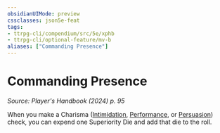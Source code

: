 ```yaml
---
obsidianUIMode: preview
cssclasses: json5e-feat
tags:
- ttrpg-cli/compendium/src/5e/xphb
- ttrpg-cli/optional-feature/mv-b
aliases: ["Commanding Presence"]
---
```

# Commanding Presence
*Source: Player's Handbook (2024) p. 95*  

When you make a Charisma ([Intimidation](3-Mechanics/CLI/rules/skills.md#Intimidation), [Performance](3-Mechanics/CLI/rules/skills.md#Performance), or [Persuasion](3-Mechanics/CLI/rules/skills.md#Persuasion)) check, you can expend one Superiority Die and add that die to the roll.